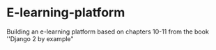 # E-learning-platform
Building an e-learning platform based on chapters 10-11 from the book ''Django 2 by example"
